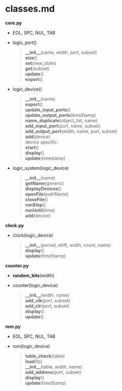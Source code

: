 # classes.md

**core.py**

- EOL, SPC, NUL, TAB  

- logic_port()  
    > **\_\_init\_\_**(name, width, port, subset)  
    > **size**()  
    > **set**(new_state)  
    > **get**(subset)  
    > **update**()  
    > **export**()  

- logic_device()  
    > **\_\_init\_\_**(name)  
    > **export**()  
    > **update_input_ports**()  
    > **update_output_ports**(timeStamp)  
    > **name_duplicate**(object_list, name)  
    > **add_input_port**(port, name, subset)  
    > **add_output_port**(width, name, port, subset)  
    > **add**(device)  
    device specific:  
    > **start**()    
    > **display**()    
    > **update**(timestamp)    

- logic_system(logic_device)  
    > **\_\_init\_\_**(name)    
    > **getName**(generic)  
    > **displayDevices**()  
    > **openFile**(pathName)  
    > **closeFile**()  
    > **runStep**()  
    > **runUntil**(time)  
    > **add**(device)  

**clock.py**  

- clock(logic_device)  
    > **\_\_init\_\_**(period, shift, width, count, name)  
    > **display**()  
    > **update**(timeStamp)  

**counter.py**  

- **random_bits**(width)  

- counter(logic_device)  
    > **\_\_init\_\_**(width, name)  
    > **add_clk**(port, subset)  
    > **add_clr**(port, subset)  
    > **display**()  
    > **update**()  

**rom.py**  

- EOL, SPC, NUL, TAB  

- rom(logic_device)  
    > **table_check**(table)  
    > **load**(fp)  
    > **\_\_init\_\_**(table, width, name)  
    > **add_address**(port, subset)  
    > **display**()  
    > **update**(timeStamp)  
